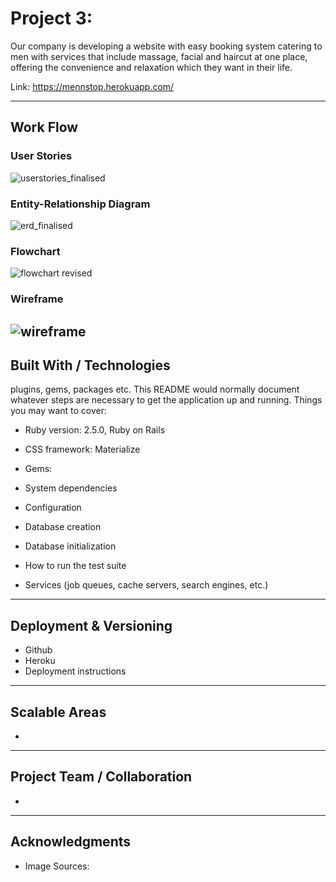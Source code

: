 # Project 3:

Our company is developing a website with easy booking system catering to men with services that include massage, facial and haircut at one place, offering the convenience and relaxation which they want in their life.

Link: https://mennstop.herokuapp.com/

---
## Work Flow

### User Stories
![userstories_finalised](https://user-images.githubusercontent.com/31798170/35610116-1a591bd6-069b-11e8-9054-46a22c62d891.png)


### Entity-Relationship Diagram
![erd_finalised](https://user-images.githubusercontent.com/31798170/35610133-27a2b338-069b-11e8-9795-2b85691e832f.png)


### Flowchart
![flowchart revised](https://user-images.githubusercontent.com/31798170/35548283-5c332d04-05b9-11e8-8200-b79b9bc44625.png)

### Wireframe
![wireframe](https://user-images.githubusercontent.com/31798170/35616686-f30d62e2-06b0-11e8-88d9-9c4509a3acaa.png)
---

## Built With / Technologies

plugins, gems, packages etc.
This README would normally document whatever steps are necessary to get the application up and running.
Things you may want to cover:

* Ruby version: 2.5.0, Ruby on Rails
* CSS framework: Materialize
* Gems:

* System dependencies

* Configuration

* Database creation

* Database initialization

* How to run the test suite

* Services (job queues, cache servers, search engines, etc.)

---

## Deployment & Versioning
* Github
* Heroku
* Deployment instructions

---
## Scalable Areas
*
---
## Project Team / Collaboration
*
---
## Acknowledgments
* Image Sources:
